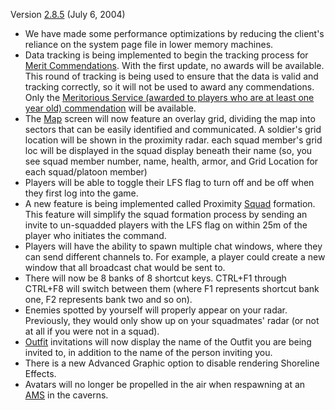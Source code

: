 Version [2.8.5](2.8.5.md) (July 6, 2004)

- We have made some performance optimizations by reducing the client's reliance
  on the system page file in lower memory machines.
- Data tracking is being implemented to begin the tracking process for
  [Merit Commendations](../merits/Merit_Commendations.md). With the first update, no
  awards will be available. This round of tracking is being used to ensure that
  the data is valid and tracking correctly, so it will not be used to award any
  commendations. Only the
  [Meritorious Service (awarded to players who are at least one year old) commendation](../merits/Term_of_Service.md)
  will be available.
- The [Map](../etc/Continental_Map.md) screen will now feature an overlay grid,
  dividing the map into sectors that can be easily identified and communicated.
  A soldier's grid location will be shown in the proximity radar. each squad
  member's grid loc will be displayed in the squad display beneath their name
  (so, you see squad member number, name, health, armor, and Grid Location for
  each squad/platoon member)
- Players will be able to toggle their LFS flag to turn off and be off
  when they first log into the game.
- A new feature is being implemented called Proximity [Squad](../terminology/Squad.md)
  formation. This feature will simplify the squad formation process by sending
  an invite to un-squadded players with the LFS flag on within 25m of the player
  who initiates the command.
- Players will have the ability to spawn multiple chat windows, where they can
  send different channels to. For example, a player could create a new window
  that all broadcast chat would be sent to.
- There will now be 8 banks of 8 shortcut keys. CTRL+F1 through CTRL+F8 will
  switch between them (where F1 represents shortcut bank one, F2 represents bank
  two and so on).
- Enemies spotted by yourself will properly appear on your radar. Previously,
  they would only show up on your squadmates' radar (or not at all if you were
  not in a squad).
- [Outfit](../terminology/Outfit.md) invitations will now display the name of the Outfit you
  are being invited to, in addition to the name of the person inviting you.
- There is a new Advanced Graphic option to disable rendering Shoreline Effects.
- Avatars will no longer be propelled in the air when respawning at an
  [AMS](../vehicles/Advanced_Mobile_Station.md) in the caverns.


